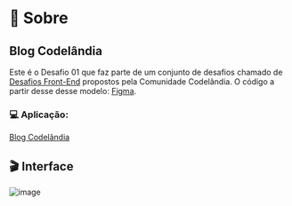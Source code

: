 # 📝 Sobre

## Blog Codelândia
  Este é o Desafio 01 que faz parte de um conjunto de desafios chamado de [Desafios Front-End](https://github.com/iuricode/desafios-frontend/blob/main/README.md) propostos pela Comunidade Codelândia.
  O código a partir desse desse modelo: [Figma](https://www.figma.com/file/Yb9IBH56g7T1hdIyZ3BMNO/Desafios---Codel%C3%A2ndia?type=design&node-id=0-1&mode=design&t=y8MCYFp0EDOred8A-0).
  
###

### 💻 Aplicação:
[Blog Codelândia](href="https://kaique-feitosa.github.io/blog-codelandia/)

###

## 🎬 Interface
![image](https://github.com/kaique-feitosa/blog-codelandia/assets/147649641/120f43d2-043a-4aa8-8274-c3ffb53117ce)
